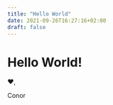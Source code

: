 ```yaml
---
title: "Hello World"
date: 2021-09-26T16:27:16+02:00
draft: false
---
```


# Hello World!

❤️,

Conor
